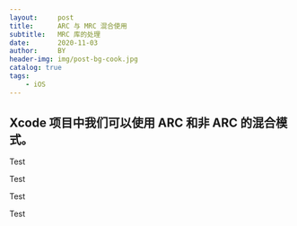 ```yaml
---
layout:     post
title:      ARC 与 MRC 混合使用
subtitle:   MRC 库的处理
date:       2020-11-03
author:     BY
header-img: img/post-bg-cook.jpg
catalog: true
tags:
    - iOS
---
```




## Xcode 项目中我们可以使用 ARC 和非 ARC 的混合模式。



Test

Test

Test

Test
 


